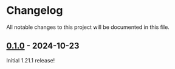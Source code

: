 # Changelog

All notable changes to this project will be documented in this file.

## [0.1.0] - 2024-10-23

Initial 1.21.1 release!

<!-- Versions -->
[0.1.0]: https://github.com/AlmostReliable/kubejs-actuallyadditions/releases/tag/v1.21.1-neoforge-0.1.0
